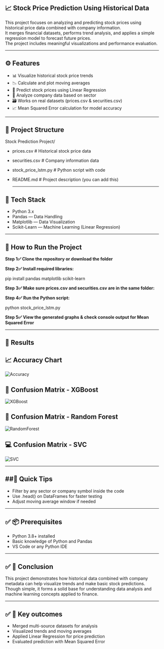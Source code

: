 ## 📈 Stock Price Prediction Using Historical Data


This project focuses on analyzing and predicting stock prices using historical price data combined with company information.  
It merges financial datasets, performs trend analysis, and applies a simple regression model to forecast future prices.  
The project includes meaningful visualizations and performance evaluation.

---

## ⚙️ Features

- 📊 Visualize historical stock price trends
- 📉 Calculate and plot moving averages
- 🤖 Predict stock prices using Linear Regression
- 📑 Analyze company data based on sector
- 🗃️ Works on real datasets (prices.csv & securities.csv)
- 📈 Mean Squared Error calculation for model accuracy

---

📁 Project Structure
-------------------
Stock Prediction Project/
- prices.csv               # Historical stock price data
- securities.csv           # Company information data
- stock_price_lstm.py      # Python script with code
- README.md                # Project description (you can add this)

  ---


## 🧠 Tech Stack

- Python 3.x
- Pandas — Data Handling
- Matplotlib — Data Visualization
- Scikit-Learn — Machine Learning (Linear Regression)
  
---

## 🚀 How to Run the Project

**Step 1✅ Clone the repository or download the folder**

**Step 2✅ Install required libraries:**

  pip install pandas matplotlib scikit-learn
  
**Step 3✅ Make sure prices.csv and securities.csv are in the same folder:**

**Step 4✅ Run the Python script:**

python stock_price_lstm.py

**Step 5✅ View the generated graphs & check console output for Mean Squared Error**

---

## 📌 Results

## 📈 Accuracy Chart
![Accuracy](images/accuracy_comparison.png)

## 🧪 Confusion Matrix - XGBoost
![XGBoost](images/confusion_matrix_xgboost.png)

## 🌲 Confusion Matrix - Random Forest
![RandomForest](images/confusion_matrix_randomforest.png)

## 💻 Confusion Matrix - SVC
![SVC](images/confusion_matrix_svc.png)

---

##🚀 Quick Tips
-------------
- Filter by any sector or company symbol inside the code
- Use .head() on DataFrames for faster testing
- Adjust moving average window if needed

---

## ✅ 📦 Prerequisites

- Python 3.8+ installed
- Basic knowledge of Python and Pandas
- VS Code or any Python IDE



---

## ✅ 📌 Conclusion

This project demonstrates how historical data combined with company metadata can help visualize trends and make basic stock predictions. Though simple, it forms a solid base for understanding data analysis and machine learning concepts applied to finance.

---

## ✅ 📌 Key outcomes

- Merged multi-source datasets for analysis
- Visualized trends and moving averages
- Applied Linear Regression for price prediction
- Evaluated prediction with Mean Squared Error


